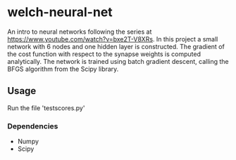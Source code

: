 # welch-neural-net
An intro to neural networks following the series at https://www.youtube.com/watch?v=bxe2T-V8XRs. In this project a small network with 6 nodes and one hidden layer is constructed. The gradient of the cost function with respect to the synapse weights is computed analytically. 
The network is trained using batch gradient descent, calling the BFGS algorithm from the Scipy library.

## Usage
Run the file 'testscores.py'

### Dependencies
- Numpy
- Scipy
